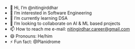 - 👋 Hi, I’m @nitingirddhar
- 👀 I’m interested in Software Engineering
- 🌱 I’m currently learning DSA
- 💞️ I’m looking to collaborate on AI & ML based projects
- 📫 How to reach me e-mail: nitingirdhar.career@gmail.com 
- 😄 Pronouns: He/him
- ⚡ Fun fact: @Planidrome

<!---
nitingirddhar/nitingirddhar is a ✨ special ✨ repository because its `README.md` (this file) appears on your GitHub profile.
You can click the Preview link to take a look at your changes.
--->
